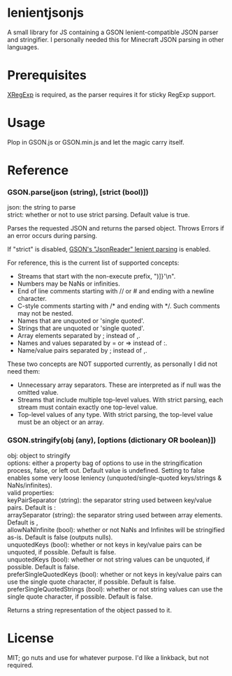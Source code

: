 lenientjsonjs
=============

A small library for JS containing a GSON lenient-compatible JSON parser and stringifier.
I personally needed this for Minecraft JSON parsing in other languages.

Prerequisites
=============

[XRegExp](xregexp.com) is required, as the parser requires it for sticky RegExp support.

Usage
=============

Plop in GSON.js or GSON.min.js and let the magic carry itself.

Reference
=============

### GSON.parse(json (string), [strict (bool)])

  json: the string to parse  
  strict: whether or not to use strict parsing. Default value is true.  

Parses the requested JSON and returns the parsed object.
Throws Errors if an error occurs during parsing.

If "strict" is disabled, [GSON's "JsonReader" lenient parsing](https://google-gson.googlecode.com/svn/trunk/gson/docs/javadocs/com/google/gson/stream/JsonReader.html#setLenient-boolean-) is enabled.

For reference, this is the current list of supported concepts:
* Streams that start with the non-execute prefix, ")]}'\n".
* Numbers may be NaNs or infinities.
* End of line comments starting with // or # and ending with a newline character.
* C-style comments starting with /* and ending with */. Such comments may not be nested.
* Names that are unquoted or 'single quoted'.
* Strings that are unquoted or 'single quoted'.
* Array elements separated by ; instead of ,.
* Names and values separated by = or => instead of :.
* Name/value pairs separated by ; instead of ,.

These two concepts are NOT supported currently, as personally I did not need them:
* Unnecessary array separators. These are interpreted as if null was the omitted value.
* Streams that include multiple top-level values. With strict parsing, each stream must contain exactly one top-level value.
* Top-level values of any type. With strict parsing, the top-level value must be an object or an array.

### GSON.stringify(obj (any), [options (dictionary OR boolean)])

  obj: object to stringify  
  options: either a property bag of options to use in the stringification process, false, or left out. Default value is undefined. Setting to false enables some very loose leniency (unquoted/single-quoted keys/strings & NaNs/infinites).  
    valid properties:  
      keyPairSeparator (string): the separator string used between key/value pairs. Default is :  
      arraySeparator (string): the separator string used between array elements. Default is ,  
      allowNaNInfinite (bool): whether or not NaNs and Infinites will be stringified as-is. Default is false (outputs nulls).  
      unquotedKeys (bool): whether or not keys in key/value pairs can be unquoted, if possible. Default is false.  
      unquotedKeys (bool): whether or not string values can be unquoted, if possible. Default is false.  
      preferSingleQuotedKeys (bool): whether or not keys in key/value pairs can use the single quote character, if possible. Default is false.  
      preferSingleQuotedStrings (bool): whether or not string values can use the single quote character, if possible. Default is false.  

Returns a string representation of the object passed to it.

License
============

MIT; go nuts and use for whatever purpose. I'd like a linkback, but not required.